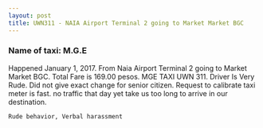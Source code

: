 ```yaml
---
layout: post
title: UWN311 - NAIA Airport Terminal 2 going to Market Market BGC
---
```


### Name of taxi: M.G.E

Happened January 1, 2017. From Naia Airport Terminal 2 going to Market Market BGC. Total Fare is 169.00 pesos. MGE TAXI UWN 311. Driver Is Very Rude. Did not give exact change for senior citizen. Request to calibrate taxi meter is fast. no traffic that day yet take us too long to arrive in our destination.

```Rude behavior, Verbal harassment```
